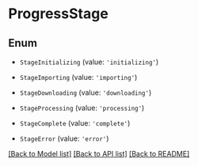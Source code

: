 # ProgressStage


## Enum

* `StageInitializing` (value: `'initializing'`)

* `StageImporting` (value: `'importing'`)

* `StageDownloading` (value: `'downloading'`)

* `StageProcessing` (value: `'processing'`)

* `StageComplete` (value: `'complete'`)

* `StageError` (value: `'error'`)

[[Back to Model list]](../README.md#documentation-for-models) [[Back to API list]](../README.md#documentation-for-api-endpoints) [[Back to README]](../README.md)


